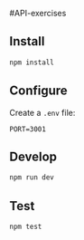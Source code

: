 #API-exercises

## Install

```bash
npm install
```

## Configure

Create a `.env` file:

```
PORT=3001
```

## Develop

```bash
npm run dev
```

## Test

```bash
npm test
```
